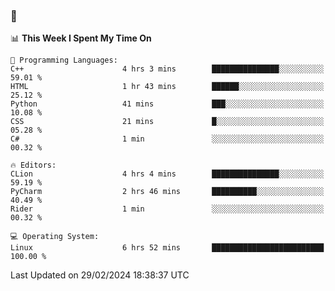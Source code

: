 ### 👋

<!--START_SECTION:waka-->
📊 **This Week I Spent My Time On** 

```text
💬 Programming Languages: 
C++                      4 hrs 3 mins        ███████████████░░░░░░░░░░   59.01 % 
HTML                     1 hr 43 mins        ██████░░░░░░░░░░░░░░░░░░░   25.12 % 
Python                   41 mins             ███░░░░░░░░░░░░░░░░░░░░░░   10.08 % 
CSS                      21 mins             █░░░░░░░░░░░░░░░░░░░░░░░░   05.28 % 
C#                       1 min               ░░░░░░░░░░░░░░░░░░░░░░░░░   00.32 % 

🔥 Editors: 
CLion                    4 hrs 4 mins        ███████████████░░░░░░░░░░   59.19 % 
PyCharm                  2 hrs 46 mins       ██████████░░░░░░░░░░░░░░░   40.49 % 
Rider                    1 min               ░░░░░░░░░░░░░░░░░░░░░░░░░   00.32 % 

💻 Operating System: 
Linux                    6 hrs 52 mins       █████████████████████████   100.00 % 
```


 Last Updated on 29/02/2024 18:38:37 UTC
<!--END_SECTION:waka-->
